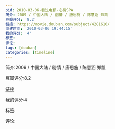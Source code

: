 ```yaml
---
pid: 2010-03-06-看过电影-心情SPA
简介: 2009 / 中国大陆 / 剧情 / 唐思施 / 陈意涵 郑凯
豆瓣评分: '8.2'
链接: https://movie.douban.com/subject/4281610/
创建时间: '2010-03-06 19:44:15'
我的评分: '4'
标签:
评论:
tags: [douban]
categories: [timeline]
---
```

简介:2009 / 中国大陆 / 剧情 / 唐思施 / 陈意涵 郑凯

豆瓣评分:8.2

[链接](https://movie.douban.com/subject/4281610/)

我的评分:4

标签:

评论:

